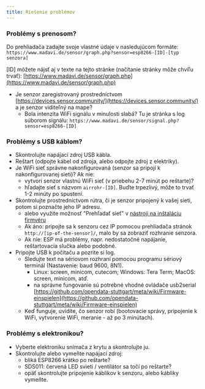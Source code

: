 ```yaml
---
title: Riešenie problémov
---
```


### Problémy s prenosom?
Do prehliadača zadajte svoje vlastné údaje v nasledujúcom formáte:
`https://www.madavi.de/sensor/graph.php?sensor=esp8266-[ID]-[typ senzora]`

[ID] môžete nájsť aj v texte na tejto stránke (načítanie stránky môže chvíľu trvať): [https://www.madavi.de/sensor/graph.php](https://www.madavi.de/sensor/graph.php)

* Je senzor zaregistrovaný prostredníctvom [https://devices.sensor.community/](https://devices.sensor.community/) a je senzor viditeľný na mape?
    * Bola intenzita WiFi signálu v minulosti slabá?
        Tu je stránka s log súborom signálu: `https://www.madavi.de/sensor/signal.php?sensor=esp8266-[ID]`



### Problémy s USB káblom?
* Skontrolujte napájací zdroj USB kábla.
* Reštart (odpojte kábel od zdroja, alebo odpojte zdroj z elektriky).
* Je WiFi sieť správne nakonfigurovaná (senzor sa pripojí k nakonfigurovanej sieti)? Ak nie:
    * vytvorí senzor vlastnú WiFi sieť (v priebehu 2-7 minút po reštarte)?
    * hľadajte sieť s názvom `airrohr-[ID]`. Buďte trpezlivý, môže to trvať 1-2 minúty po spustení.
* Skontrolujte prostredníctvom rútra, či je senzor pripojený k vašej sieti, potom si poznačte jeho IP adresu.
    * alebo využite možnosť "Prehľadať sieť" v [nástroji na inštaláciu firmvéru](https://github.com/opendata-stuttgart/airrohr-firmware-flasher/)
    * Ak áno: pripojte sa k senzoru cez IP pomocou prehliadača stránok `http://[ip-of-the-sensor]/`, malo by sa zobraziť rozhranie senzora.
    * Ak nie: ESP má problémy, napr. nedostatočné napájanie, reštartovacia slučka alebo podobné.
* Pripojte USB k počítaču a pozrite si log.
    * Sledujte text na sériovom rozhraní pomocou programu sériový terminál (Nastavenie: baud 9600, 8N1).
        * Linux: screen, minicom, cutecom; Windows: Tera Term; MacOS: screen, minicom, atď.
        * na správne fungovanie sú potrebné vhodné ovládače usb2serial [https://github.com/opendata-stuttgart/meta/wiki/Firmware-einspielen](https://github.com/opendata-stuttgart/meta/wiki/Firmware-einspielen)                                                                                                                                                                                                                                                                                                                      
    * Keď funguje, uvidíte, čo senzor robí (bootovacie správy, pripojenie k WiFi, vytvorenie WiFi, meranie - až po 3 minútach).

### Problémy s elektronikou?
* Vyberte elektroniku snímača z krytu a skontrolujte ju.
* Skontrolujte alebo vymeňte napájací zdroj:
    * bliká ESP8266 krátko po reštarte?
    * SDS011: červená LED svieti / ventilátor sa točí po reštarte?
    * opäť skontrolujte pripojenie káblikov k senzoru, alebo kábliky vymeňte.
